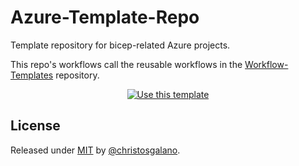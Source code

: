 # Azure-Template-Repo

Template repository for bicep-related Azure projects.

This repo's workflows call the reusable workflows in the [Workflow-Templates](https://github.com/christosgalano/Workflow-Templates) repository.

<div align="center">
    <a href="https://github.com/christosgalano/Azure-Template-Repo/generate">
        <img src="https://img.shields.io/badge/Use_this_template-Generate-2ea44f?style=for-the-badge" alt="Use this template">
    </a>
</div>

## License

Released under [MIT](/LICENSE) by [@christosgalano](https://github.com/christosgalano).
